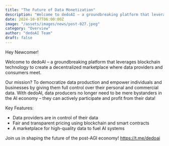 ```yaml
---
title: "The Future of Data Monetization"
description: "Welcome to dedoAI – a groundbreaking platform that leverages blockchain technology to create a decentralized marketplace where data providers and consumers meet."
date: 2024-10-07T06:00:00Z
image: "/assets/images/news/post-027.jpeg"
category: "Overview"
author: "dedoAI Team"
draft: false
---
```


Hey Newcomer!

Welcome to dedoAI – a groundbreaking platform that leverages blockchain technology to create a decentralized marketplace where data providers and consumers meet. 

Our mission? To democratize data production and empower individuals and businesses by giving them full control over their personal and commercial data. With dedoAI, data producers no longer need to be mere bystanders in the AI economy – they can actively participate and profit from their data!

Key Features:
- Data providers are in control of their data
- Fair and transparent pricing using blockchain and smart contracts
- A marketplace for high-quality data to fuel AI systems

Join us in shaping the future of the post-AGI economy! https://t.me/dedoai
